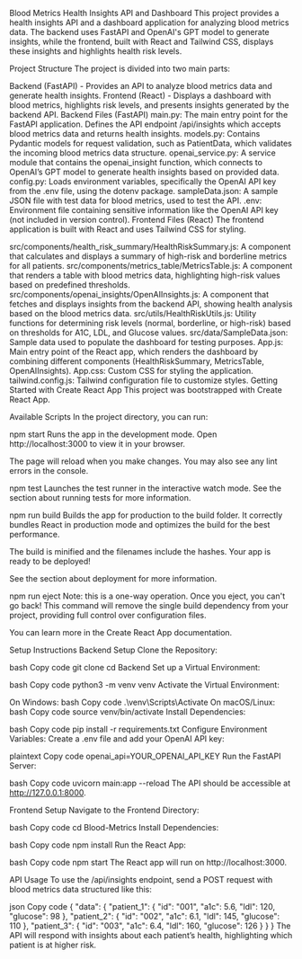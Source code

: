 Blood Metrics Health Insights API and Dashboard
This project provides a health insights API and a dashboard application for analyzing blood metrics data. The backend uses FastAPI and OpenAI's GPT model to generate insights, while the frontend, built with React and Tailwind CSS, displays these insights and highlights health risk levels.

Project Structure
The project is divided into two main parts:

Backend (FastAPI) - Provides an API to analyze blood metrics data and generate health insights.
Frontend (React) - Displays a dashboard with blood metrics, highlights risk levels, and presents insights generated by the backend API.
Backend Files (FastAPI)
main.py: The main entry point for the FastAPI application. Defines the API endpoint /api/insights which accepts blood metrics data and returns health insights.
models.py: Contains Pydantic models for request validation, such as PatientData, which validates the incoming blood metrics data structure.
openai_service.py: A service module that contains the openai_insight function, which connects to OpenAI’s GPT model to generate health insights based on provided data.
config.py: Loads environment variables, specifically the OpenAI API key from the .env file, using the dotenv package.
sampleData.json: A sample JSON file with test data for blood metrics, used to test the API.
.env: Environment file containing sensitive information like the OpenAI API key (not included in version control).
Frontend Files (React)
The frontend application is built with React and uses Tailwind CSS for styling.

src/components/health_risk_summary/HealthRiskSummary.js: A component that calculates and displays a summary of high-risk and borderline metrics for all patients.
src/components/metrics_table/MetricsTable.js: A component that renders a table with blood metrics data, highlighting high-risk values based on predefined thresholds.
src/components/openai_insights/OpenAIInsights.js: A component that fetches and displays insights from the backend API, showing health analysis based on the blood metrics data.
src/utils/HealthRiskUtils.js: Utility functions for determining risk levels (normal, borderline, or high-risk) based on thresholds for A1C, LDL, and Glucose values.
src/data/SampleData.json: Sample data used to populate the dashboard for testing purposes.
App.js: Main entry point of the React app, which renders the dashboard by combining different components (HealthRiskSummary, MetricsTable, OpenAIInsights).
App.css: Custom CSS for styling the application.
tailwind.config.js: Tailwind configuration file to customize styles.
Getting Started with Create React App
This project was bootstrapped with Create React App.

Available Scripts
In the project directory, you can run:

npm start
Runs the app in the development mode.
Open http://localhost:3000 to view it in your browser.

The page will reload when you make changes.
You may also see any lint errors in the console.

npm test
Launches the test runner in the interactive watch mode.
See the section about running tests for more information.

npm run build
Builds the app for production to the build folder.
It correctly bundles React in production mode and optimizes the build for the best performance.

The build is minified and the filenames include the hashes.
Your app is ready to be deployed!

See the section about deployment for more information.

npm run eject
Note: this is a one-way operation. Once you eject, you can't go back! This command will remove the single build dependency from your project, providing full control over configuration files.

You can learn more in the Create React App documentation.

Setup Instructions
Backend Setup
Clone the Repository:

bash
Copy code
git clone <repository-url>
cd Backend
Set up a Virtual Environment:

bash
Copy code
python3 -m venv venv
Activate the Virtual Environment:

On Windows:
bash
Copy code
.\venv\Scripts\Activate
On macOS/Linux:
bash
Copy code
source venv/bin/activate
Install Dependencies:

bash
Copy code
pip install -r requirements.txt
Configure Environment Variables: Create a .env file and add your OpenAI API key:

plaintext
Copy code
openai_api=YOUR_OPENAI_API_KEY
Run the FastAPI Server:

bash
Copy code
uvicorn main:app --reload
The API should be accessible at http://127.0.0.1:8000.

Frontend Setup
Navigate to the Frontend Directory:

bash
Copy code
cd Blood-Metrics
Install Dependencies:

bash
Copy code
npm install
Run the React App:

bash
Copy code
npm start
The React app will run on http://localhost:3000.

API Usage
To use the /api/insights endpoint, send a POST request with blood metrics data structured like this:

json
Copy code
{
    "data": {
        "patient_1": {
            "id": "001",
            "a1c": 5.6,
            "ldl": 120,
            "glucose": 98
        },
        "patient_2": {
            "id": "002",
            "a1c": 6.1,
            "ldl": 145,
            "glucose": 110
        },
        "patient_3": {
            "id": "003",
            "a1c": 6.4,
            "ldl": 160,
            "glucose": 126
        }
    }
}
The API will respond with insights about each patient’s health, highlighting which patient is at higher risk.